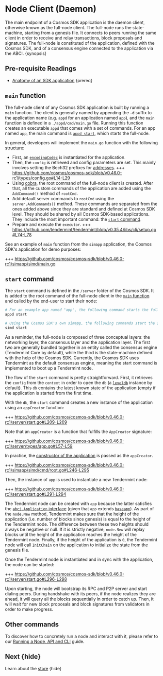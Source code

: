 # Node Client (Daemon)

The main endpoint of a Cosmos SDK application is the daemon client, otherwise known as the full-node client. The full-node runs the state-machine, starting from a genesis file. It connects to peers running the same client in order to receive and relay transactions, block proposals and signatures. The full-node is constituted of the application, defined with the Cosmos SDK, and of a consensus engine connected to the application via the ABCI. {synopsis}

## Pre-requisite Readings

* [Anatomy of an SDK application](../high-level-concepts/app-anatomy.md) {prereq}

## `main` function

The full-node client of any Cosmos SDK application is built by running a `main` function. The client is generally named by appending the `-d` suffix to the application name (e.g. `appd` for an application named `app`), and the `main` function is defined in a `./appd/cmd/main.go` file. Running this function creates an executable `appd` that comes with a set of commands. For an app named `app`, the main command is [`appd start`](#start-command), which starts the full-node.

In general, developers will implement the `main.go` function with the following structure:

* First, an [`encodingCodec`](./07-encoding.md) is instantiated for the application.
* Then, the `config` is retrieved and config parameters are set. This mainly involves setting the Bech32 prefixes for [addresses](../high-level-concepts/03-accounts.md#addresses).
  +++ https://github.com/cosmos/cosmos-sdk/blob/v0.46.0-rc1/types/config.go#L14-L29
* Using [cobra](https://github.com/spf13/cobra), the root command of the full-node client is created. After that, all the custom commands of the application are added using the `AddCommand()` method of `rootCmd`.
* Add default server commands to `rootCmd` using the `server.AddCommands()` method. These commands are separated from the ones added above since they are standard and defined at Cosmos SDK level. They should be shared by all Cosmos SDK-based applications. They include the most important command: the [`start` command](#start-command).
* Prepare and execute the `executor`.
   +++ https://github.com/tendermint/tendermint/blob/v0.35.4/libs/cli/setup.go#L74-L78

See an example of `main` function from the `simapp` application, the Cosmos SDK's application for demo purposes:

+++ https://github.com/cosmos/cosmos-sdk/blob/v0.46.0-rc1/simapp/simd/main.go

## `start` command

The `start` command is defined in the `/server` folder of the Cosmos SDK. It is added to the root command of the full-node client in the [`main` function](#main-function) and called by the end-user to start their node:

```bash
# For an example app named "app", the following command starts the full-node.
appd start

# Using the Cosmos SDK's own simapp, the following commands start the simapp node.
simd start
```

As a reminder, the full-node is composed of three conceptual layers: the networking layer, the consensus layer and the application layer. The first two are generally bundled together in an entity called the consensus engine (Tendermint Core by default), while the third is the state-machine defined with the help of the Cosmos SDK. Currently, the Cosmos SDK uses Tendermint as the default consensus engine, meaning the start command is implemented to boot up a Tendermint node.

The flow of the `start` command is pretty straightforward. First, it retrieves the `config` from the `context` in order to open the `db` (a [`leveldb`](https://github.com/syndtr/goleveldb) instance by default). This `db` contains the latest known state of the application (empty if the application is started from the first time.

With the `db`, the `start` command creates a new instance of the application using an `appCreator` function:

+++ https://github.com/cosmos/cosmos-sdk/blob/v0.46.0-rc1/server/start.go#L209-L209

Note that an `appCreator` is a function that fulfills the `AppCreator` signature:

+++ https://github.com/cosmos/cosmos-sdk/blob/v0.46.0-rc1/server/types/app.go#L57-L59

In practice, the [constructor of the application](../high-level-concepts/app-anatomy.md#constructor-function) is passed as the `appCreator`.

+++ https://github.com/cosmos/cosmos-sdk/blob/v0.46.0-rc1/simapp/simd/cmd/root.go#L246-L295

Then, the instance of `app` is used to instantiate a new Tendermint node:

+++ https://github.com/cosmos/cosmos-sdk/blob/v0.46.0-rc1/server/start.go#L291-L294

The Tendermint node can be created with `app` because the latter satisfies the [`abci.Application` interface](https://github.com/tendermint/tendermint/blob/v0.35.4/abci/types/application.go#L7-L32) (given that `app` extends [`baseapp`](./00-baseapp.md)). As part of the `node.New` method, Tendermint makes sure that the height of the application (i.e. number of blocks since genesis) is equal to the height of the Tendermint node. The difference between these two heights should always be negative or null. If it is strictly negative, `node.New` will replay blocks until the height of the application reaches the height of the Tendermint node. Finally, if the height of the application is `0`, the Tendermint node will call [`InitChain`](./00-baseapp.md#initchain) on the application to initialize the state from the genesis file.

Once the Tendermint node is instantiated and in sync with the application, the node can be started:

+++ https://github.com/cosmos/cosmos-sdk/blob/v0.46.0-rc1/server/start.go#L296-L298

Upon starting, the node will bootstrap its RPC and P2P server and start dialing peers. During handshake with its peers, if the node realizes they are ahead, it will query all the blocks sequentially in order to catch up. Then, it will wait for new block proposals and block signatures from validators in order to make progress.

## Other commands

To discover how to concretely run a node and interact with it, please refer to our [Running a Node, API and CLI](../run-node/README.md) guide.

## Next {hide}

Learn about the [store](./05-store.md) {hide}
